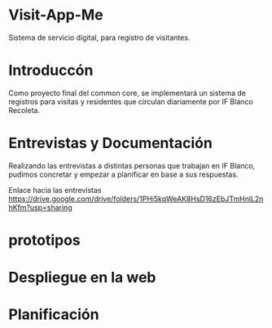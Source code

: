 # Visit-App-Me
Sistema de servicio digital, para registro de visitantes.

# Introduccón
Como proyecto final del common core, se implementará un sistema de registros para visitas y residentes que circulan diariamente por IF Blanco Recoleta.

# Entrevistas y Documentación
Realizando las entrevistas a distintas personas que trabajan en IF Blanco, pudimos concretar y empezar a planificar en base a sus respuestas.

Enlace hacia las entrevistas https://drive.google.com/drive/folders/1PHi5kqWeAK8HsD16zEbJTmHnlL2nhKfm?usp=sharing

# prototipos


# Despliegue en la web  

# Planificación
 